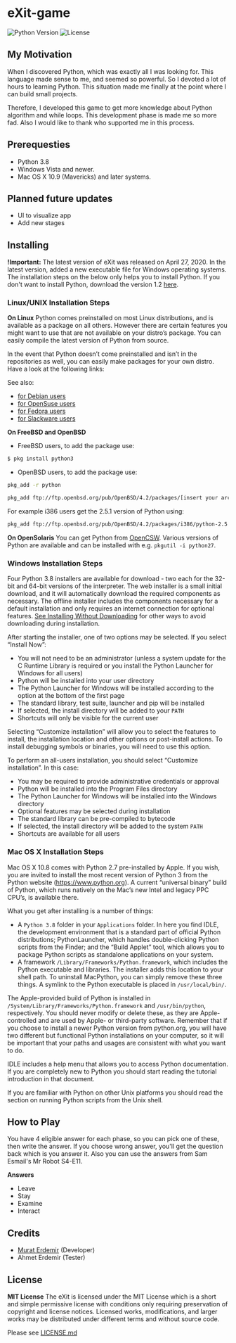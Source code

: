 # eXit-game
![Python Version](https://img.shields.io/badge/Python-3.8-blue)
![License](https://img.shields.io/github/license/mrterdemir/eXit-game)

## My Motivation
When I discovered Python, which was exactly all I was looking for. This language made sense to me, and seemed so powerful. So I devoted a lot of hours to learning Python. This situation made me finally at the point where I can build small projects.

Therefore, I developed this game to get more knowledge about Python algorithm and while loops. This development phase is made me so more fad. Also I would like to thank who supported me in this process.

## Prerequesties
- Python 3.8
- Windows Vista and newer.
- Mac OS X 10.9 (Mavericks) and later systems.

## Planned future updates
- UI to visualize app
- Add new stages

## Installing
**!Important:** The latest version of eXit was released on April 27, 2020. In the latest version, added a new executable file for Windows operating systems. The installation steps on the below only helps you to install Python. If you don't want to install Python, download the version 1.2 [here](https://github.com/mrterdemir/eXit-game/releases/download/v1.2/eXit-game-1.2.zip).

### Linux/UNIX Installation Steps
**On Linux**
Python comes preinstalled on most Linux distributions, and is available as a package on all others. However there are certain features you might want to use that are not available on your distro’s package. You can easily compile the latest version of Python from source.

In the event that Python doesn’t come preinstalled and isn’t in the repositories as well, you can easily make packages for your own distro. Have a look at the following links:

See also:
- [for Debian users](https://www.debian.org/doc/manuals/maint-guide/first.en.html)
- [for OpenSuse users](https://en.opensuse.org/Portal:Packaging)
- [for Fedora users](https://docs.fedoraproject.org//en-US/Fedora_Draft_Documentation/0.1/html/RPM_Guide/ch-creating-rpms.html)
- [for Slackware users](http://www.slackbook.org/html/package-management-making-packages.html)

**On FreeBSD and OpenBSD**
- FreeBSD users, to add the package use:

```bash
$ pkg install python3
```

- OpenBSD users, to add the package use:

```bash
pkg_add -r python
```

```bash
pkg_add ftp://ftp.openbsd.org/pub/OpenBSD/4.2/packages/[insert your architecture here]/python-[version].tgz
```

For example i386 users get the 2.5.1 version of Python using:

```bash
pkg_add ftp://ftp.openbsd.org/pub/OpenBSD/4.2/packages/i386/python-2.5.1p2.tgz
```

**On OpenSolaris**
You can get Python from [OpenCSW](https://www.opencsw.org/). Various versions of Python are available and can be installed with e.g. ```pkgutil -i python27```.

### Windows Installation Steps
Four Python 3.8 installers are available for download - two each for the 32-bit and 64-bit versions of the interpreter. The web installer is a small initial download, and it will automatically download the required components as necessary. The offline installer includes the components necessary for a default installation and only requires an internet connection for optional features. [See Installing Without Downloading](https://docs.python.org/3/using/windows.html#install-layout-option) for other ways to avoid downloading during installation.

After starting the installer, one of two options may be selected. If you select “Install Now”:

- You will not need to be an administrator (unless a system update for the C Runtime Library is required or you install the Python Launcher for Windows for all users)
- Python will be installed into your user directory
- The Python Launcher for Windows will be installed according to the option at the bottom of the first page
- The standard library, test suite, launcher and pip will be installed
- If selected, the install directory will be added to your ```PATH```
- Shortcuts will only be visible for the current user

Selecting “Customize installation” will allow you to select the features to install, the installation location and other options or post-install actions. To install debugging symbols or binaries, you will need to use this option.

To perform an all-users installation, you should select “Customize installation”. In this case:

- You may be required to provide administrative credentials or approval
- Python will be installed into the Program Files directory
- The Python Launcher for Windows will be installed into the Windows directory
- Optional features may be selected during installation
- The standard library can be pre-compiled to bytecode
- If selected, the install directory will be added to the system ```PATH```
- Shortcuts are available for all users

### Mac OS X Installation Steps
Mac OS X 10.8 comes with Python 2.7 pre-installed by Apple. If you wish, you are invited to install the most recent version of Python 3 from the Python website (https://www.python.org). A current “universal binary” build of Python, which runs natively on the Mac’s new Intel and legacy PPC CPU’s, is available there.

What you get after installing is a number of things:

- A ```Python 3.8``` folder in your ```Applications``` folder. In here you find IDLE, the development environment that is a standard part of official Python distributions; PythonLauncher, which handles double-clicking Python scripts from the Finder; and the “Build Applet” tool, which allows you to package Python scripts as standalone applications on your system.
- A framework ```/Library/Frameworks/Python.framework```, which includes the Python executable and libraries. The installer adds this location to your shell path. To uninstall MacPython, you can simply remove these three things. A symlink to the Python executable is placed in ```/usr/local/bin/```.

The Apple-provided build of Python is installed in ```/System/Library/Frameworks/Python.framework``` and ```/usr/bin/python```, respectively. You should never modify or delete these, as they are Apple-controlled and are used by Apple- or third-party software. Remember that if you choose to install a newer Python version from python.org, you will have two different but functional Python installations on your computer, so it will be important that your paths and usages are consistent with what you want to do.

IDLE includes a help menu that allows you to access Python documentation. If you are completely new to Python you should start reading the tutorial introduction in that document.

If you are familiar with Python on other Unix platforms you should read the section on running Python scripts from the Unix shell.

## How to Play
You have 4 eligible answer for each phase, so you can pick one of these, then write the answer. If you choose wrong answer, you'll get the question back which is you answer it. Also you can use the answers from Sam Esmail's Mr Robot S4-E11.

**Answers**
- Leave
- Stay
- Examine
- Interact

## Credits
- [Murat Erdemir](https://twitter.com/mrterdemir) (Developer)
- Ahmet Erdemir (Tester)

## License
**MIT License**
The eXit is licensed under the MIT License which is a short and simple permissive license with conditions only requiring preservation of copyright and license notices. Licensed works, modifications, and larger works may be distributed under different terms and without source code.

Please see [LICENSE.md](https://github.com/mrterdemir/eXit-game/blob/master/LICENSE)

